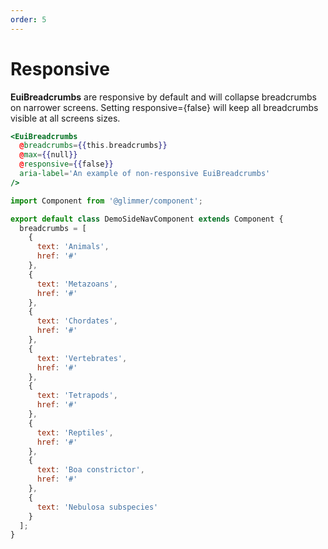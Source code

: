 ```yaml
---
order: 5
---
```


# Responsive

<EuiText>
	<p>
		<strong>EuiBreadcrumbs</strong> are <EuiCode>responsive</EuiCode> by default and will collapse breadcrumbs on narrower screens. Setting <EuiCode @language="json">responsive={false}</EuiCode> will keep all breadcrumbs visible at all screens sizes.
  </p>

</EuiText>

```hbs template
<EuiBreadcrumbs
  @breadcrumbs={{this.breadcrumbs}}
  @max={{null}}
  @responsive={{false}}
  aria-label='An example of non-responsive EuiBreadcrumbs'
/>
```

```js component
import Component from '@glimmer/component';

export default class DemoSideNavComponent extends Component {
  breadcrumbs = [
    {
      text: 'Animals',
      href: '#'
    },
    {
      text: 'Metazoans',
      href: '#'
    },
    {
      text: 'Chordates',
      href: '#'
    },
    {
      text: 'Vertebrates',
      href: '#'
    },
    {
      text: 'Tetrapods',
      href: '#'
    },
    {
      text: 'Reptiles',
      href: '#'
    },
    {
      text: 'Boa constrictor',
      href: '#'
    },
    {
      text: 'Nebulosa subspecies'
    }
  ];
}
```
